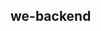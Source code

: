 


## we-backend

> 



<!-- 

健康检查

用户注册
用户密码登录
请求验证码
验证码登录


用户详情
用户编辑
用户列表
重置密码

登录校验（支持 jwt v4、v5 两个版本）、滑动窗口限流、跨域资源共享、

 -->


